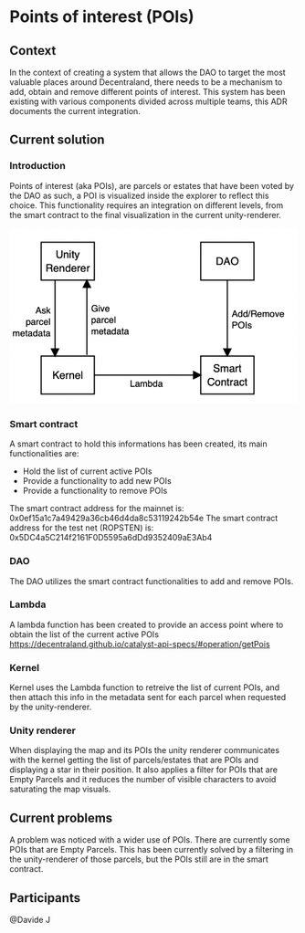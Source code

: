 # Points of interest (POIs)

## Context

In the context of creating a system that allows the DAO to target the most valuable places around Decentraland, there needs to be a mechanism to add, obtain and remove different points of interest.
This system has been existing with various components divided across multiple teams, this ADR documents the current integration.

## Current solution

### Introduction
Points of interest (aka POIs), are parcels or estates that have been voted by the DAO as such, a POI is visualized inside the explorer to reflect this choice.
This functionality requires an integration on different levels, from the smart contract to the final visualization in the current unity-renderer.

![resources/ADR-64/POIs-flow.png](resources/ADR-64/POIs-flow.png)

### Smart contract
A smart contract to hold this informations has been created, its main functionalities are:
* Hold the list of current active POIs
* Provide a functionality to add new POIs
* Provide a functionality to remove POIs

The smart contract address for the mainnet is: 0x0ef15a1c7a49429a36cb46d4da8c53119242b54e
The smart contract address for the test net (ROPSTEN) is: 0x5DC4a5C214f2161F0D5595a6dDd9352409aE3Ab4

### DAO
The DAO utilizes the smart contract functionalities to add and remove POIs.

### Lambda
A lambda function has been created to provide an access point where to obtain the list of the current active POIs https://decentraland.github.io/catalyst-api-specs/#operation/getPois

### Kernel
Kernel uses the Lambda function to retreive the list of current POIs, and then attach this info in the metadata sent for each parcel when requested by the unity-renderer.

### Unity renderer
When displaying the map and its POIs the unity renderer communicates with the kernel getting the list of parcels/estates that are POIs and displaying a star in their position. It also applies a filter for POIs that are Empty Parcels and it reduces the number of visible characters to avoid saturating the map visuals.

## Current problems
A problem was noticed with a wider use of POIs. There are currently some POIs that are Empty Parcels. This has been currently solved by a filtering in the unity-renderer of those parcels, but the POIs still are in the smart contract.

## Participants

@Davide J
